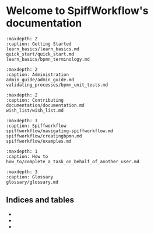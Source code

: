 # Welcome to SpiffWorkflow's documentation

```{toctree}
:maxdepth: 2
:caption: Getting Started
learn_basics/learn_basics.md
quick_start/quick_start.md
learn_basics/bpmn_terminology.md

```

```{toctree}
:maxdepth: 2
:caption: Administration
admin_guide/admin_guide.md
validating_processes/bpmn_unit_tests.md
```

```{toctree}
:maxdepth: 2
:caption: Contributing
documentation/documentation.md
wish_list/wish_list.md
```

```{toctree}
:maxdepth: 3
:caption: Spiffworkflow
spiffworkflow/navigating-spiffworkflow.md
spiffworkflow/creatingbpmn.md
spiffworkflow/examples.md
```

```{toctree}
:maxdepth: 1
:caption: How to
how_to/complete_a_task_on_behalf_of_another_user.md

```

```{toctree}
:maxdepth: 3
:caption: Glossary
glossary/glossary.md

```


## Indices and tables

* [](genindex)
* [](modindex)
* [](search)
